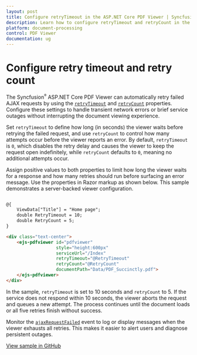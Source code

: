 ```yaml
---
layout: post
title: Configure retryTimeout in the ASP.NET Core PDF Viewer | Syncfusion
description: Learn how to configure retryTimeout and retryCount in the Syncfusion ASP.NET Core PDF Viewer to improve reliability when network requests fail.
platform: document-processing
control: PDF Viewer
documentation: ug
---
```


# Configure retry timeout and retry count

The Syncfusion<sup style="font-size:70%">&reg;</sup> ASP.NET Core PDF Viewer can automatically retry failed AJAX requests by using the [`retryTimeout`](https://help.syncfusion.com/cr/aspnetcore-js2/syncfusion.ej2.pdfviewer.pdfviewer.html#Syncfusion_EJ2_PdfViewer_PdfViewer_RetryTimeout) and [`retryCount`](https://help.syncfusion.com/cr/aspnetcore-js2/syncfusion.ej2.pdfviewer.pdfviewer.html#Syncfusion_EJ2_PdfViewer_PdfViewer_RetryCount) properties. Configure these settings to handle transient network errors or brief service outages without interrupting the document viewing experience.

Set `retryTimeout` to define how long (in seconds) the viewer waits before retrying the failed request, and use `retryCount` to control how many attempts occur before the viewer reports an error. By default, `retryTimeout` is `0`, which disables the retry delay and causes the viewer to keep the request open indefinitely, while `retryCount` defaults to `0`, meaning no additional attempts occur.

Assign positive values to both properties to limit how long the viewer waits for a response and how many retries should run before surfacing an error message.
Use the properties in Razor markup as shown below. This sample demonstrates a server-backed viewer configuration.

```html

@{
    ViewData["Title"] = "Home page";
    double RetryTimeout = 10;
    double RetryCount = 5;
}

<div class="text-center">
    <ejs-pdfviewer id="pdfviewer"
                   style="height:600px"
                   serviceUrl="/Index"
                   retryTimeout="@RetryTimeout"
                   retryCount="@RetryCount"
                   documentPath="Data/PDF_Succinctly.pdf">
    </ejs-pdfviewer>
</div>

```

In the sample, `retryTimeout` is set to 10 seconds and `retryCount` to 5. If the service does not respond within 10 seconds, the viewer aborts the request and queues a new attempt. The process continues until the document loads or all five retries finish without success.

Monitor the [`ajaxRequestFailed`](https://help.syncfusion.com/cr/aspnetcore-js2/syncfusion.ej2.pdfviewer.pdfviewer.html#Syncfusion_EJ2_PdfViewer_PdfViewer_AjaxRequestFailed) event to log or display messages when the viewer exhausts all retries. This makes it easier to alert users and diagnose persistent outages.

[View sample in GitHub](https://github.com/SyncfusionExamples/asp-core-pdf-viewer-examples/tree/master/How%20to/RetryTimeout)
